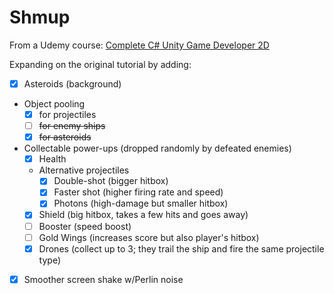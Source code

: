 # Shmup

From a Udemy course: [Complete C# Unity Game Developer 2D](https://www.udemy.com/course/unitycourse/)

Expanding on the original tutorial by adding:
- [x] Asteroids (background)
- Object pooling
  - [x] for projectiles
  - [ ] ~~for enemy ships~~
  - [x] ~~for asteroids~~
- Collectable power-ups (dropped randomly by defeated enemies)
  - [x] Health
  - Alternative projectiles
    - [x] Double-shot (bigger hitbox)
    - [x] Faster shot (higher firing rate and speed)
    - [x] Photons (high-damage but smaller hitbox)
  - [x] Shield (big hitbox, takes a few hits and goes away)
  - [ ] Booster (speed boost)
  - [ ] Gold Wings (increases score but also player's hitbox)
  - [x] Drones (collect up to 3; they trail the ship and fire the same projectile type)
- [x] Smoother screen shake w/Perlin noise
